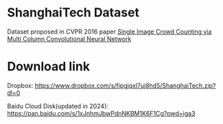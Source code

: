 # ShanghaiTech Dataset
Dataset proposed in CVPR 2016 paper [Single Image Crowd Counting via Multi Column Convolutional Neural Network](https://www.cv-foundation.org/openaccess/content_cvpr_2016/papers/Zhang_Single-Image_Crowd_Counting_CVPR_2016_paper.pdf)

# Download link
Dropbox:   https://www.dropbox.com/s/fipgjqxl7uj8hd5/ShanghaiTech.zip?dl=0

Baidu Cloud Disk(updated in 2024): https://pan.baidu.com/s/1xJnhmJbwPdnNKBM1K6F1Cg?pwd=iga3 
